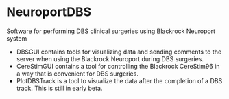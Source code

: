 # NeuroportDBS

Software for performing DBS clinical surgeries using Blackrock Neuroport system

* DBSGUI contains tools for visualizing data and sending comments to the server when using the Blackrock Neuroport during DBS surgeries.
* CereStimGUI contains a tool for controlling the Blackrock CereStim96 in a way that is convenient for DBS surgeries.
* PlotDBSTrack is a tool to visualize the data after the completion of a DBS track. This is still in early beta.

